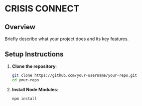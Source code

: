 # CRISIS CONNECT

## Overview

Briefly describe what your project does and its key features.

## Setup Instructions

1. **Clone the repository**:
   ```bash
   git clone https://github.com/your-username/your-repo.git
   cd your-repo
2. **Install Node Modules**:
   ```cmd
   npm install